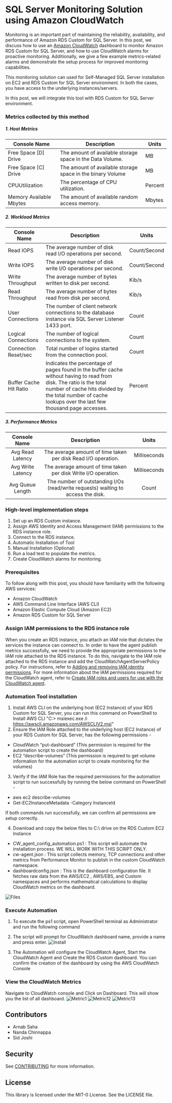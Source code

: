 # SQL Server Monitoring Solution using Amazon CloudWatch

Monitoring is an important part of maintaining the reliability, availability, and performance of Amazon RDS Custom for SQL Server. In this post, we discuss how to use an [Amazon CloudWatch](http://aws.amazon.com/cloudwatch) dashboard to monitor Amazon RDS Custom for SQL Server, and how to use CloudWatch alarms for proactive monitoring. Additionally, we give a few example metrics-related alarms and demonstrate the setup process for improved monitoring capabilities. 

This monitoring solution can used for Self-Managed SQL Server installation on EC2 and RDS Custom for SQL Server environment. In both the cases, you have access to the underlying instances/servers.

In this post, we will integrate this tool with RDS Custom for SQL Server environment.

### Metrics collected by this method 

##### 1. Host Metrics 
| **Console   Name**        | **Description**                                               | **Units** |
|---------------------------|---------------------------------------------------------------|-----------|
| Free Space [D]   Drive    | The amount of   available storage space in the Data Volume.   | MB        |
| Free Space [C]   Drive    | The amount of   available storage space in the binary Volume  | MB        |
| CPUUtilization            | The percentage of CPU   utilization.                          | Percent   |
| Memory   Available Mbytes | The amount of   available random access memory.               | Mbytes    |

##### 2. Workload Metrics 
| **Console   Name**       | **Description**                                                                                                                                                                                                                        | **Units**    |
|--------------------------|----------------------------------------------------------------------------------------------------------------------------------------------------------------------------------------------------------------------------------------|--------------|
| Read IOPS                | The average number of   disk read I/O operations per second.                                                                                                                                                                           | Count/Second |
| Write IOPS               | The average number of   disk write I/O operations per second.                                                                                                                                                                          | Count/Second |
| Write   Throughput       | The average number of   bytes written to disk per second.                                                                                                                                                                              | Kib/s        |
| Read   Throughput        | The average number of   bytes read from disk per second.                                                                                                                                                                               | Kib/s        |
| User   Connections       | The number of client   network connections to the database instance via SQL Server Listener 1433   port.                                                                                                                               | Count        |
| Logical   Connections    | The  number of logical connections to the   system.                                                                                                                                                                                    | Count        |
| Connection   Reset/sec   | Total number of   logins started from the connection pool.                                                                                                                                                                             | Count        |
| Buffer Cache   Hit Ratio | Indicates   the percentage of pages found in the buffer cache without having to read from   disk. The ratio is the total number of cache hits divided by the total number   of cache lookups over the last few thousand page accesses. | Percent      |

##### 3.  Performance Metrics 
|  **Console   Name** |                                   **Description**                                  |   **Units**  |
|:-------------------:|:----------------------------------------------------------------------------------:|:------------:|
| Avg Read   Latency  | The average amount of   time taken per disk Read I/O operation.                    | Milliseconds |
| Avg Write   Latency | The average amount of   time taken per disk Write I/O operation.                   | Milliseconds |
| Avg Queue   Length  | The number of   outstanding I/Os (read/write requests) waiting to access the disk. | Count        |

### High-level implementation steps 
1. Set up an RDS Custom instance.
2. Assign AWS Identity and Access Management (IAM) permissions to the RDS instance role.
3. Connect to the RDS instance.
4. Automatic Installation of Tool
5. Manual Installation (Optional)
6. Run a load test to populate the metrics.
7. Create CloudWatch alarms for monitoring.


### Prerequisites 
To follow along with this post, you should have familiarity with the following AWS services:
- Amazon CloudWatch
- AWS Command Line Interface (AWS CLI)
- Amazon Elastic Compute Cloud (Amazon EC2)
- Amazon RDS Custom for SQL Server

### Assign IAM permissions to the RDS instance role

When you create an RDS instance, you attach an IAM role that dictates the services the instance can connect to. In order to have the agent publish metrics successfully, we need to provide the appropriate permissions to the IAM role attached to the RDS instance.
To do this, navigate to the IAM role attached to the RDS instance and add
the CloudWatchAgentServerPolicy policy. For instructions, refer to [Adding and removing IAM identity permissions](https://docs.aws.amazon.com/IAM/latest/UserGuide/access_policies_manage-attach-detach.html).
For more information about the IAM permissions required for the CloudWatch agent, refer to [Create IAM roles and users for use with the CloudWatch agent](https://docs.aws.amazon.com/AmazonCloudWatch/latest/monitoring/create-iam-roles-for-cloudwatch-agent.html).

### Automation Tool installation

1. Install AWS CLI on the underlying host (EC2 Instance) of your RDS Custom for SQL Server, you
can run this command on PowerShell to Install AWS CLI
"C:\> msiexec.exe /i https://awscli.amazonaws.com/AWSCLIV2.msi"
2. Ensure the IAM Role attached to the underlying host (EC2 Instance) of your RDS Custom for SQL Server, has the following permissions -  
- CloudWatch “put-dashboard” (This permission is required for the automation script to create the dashboard)  
- EC2 “describe-volumes” (This permission is required to get volume information for the automation script to create monitoring for the volumes)  
3. Verify if the IAM Role has the required permissions for the automation script to run successfully by running the below command on PowerShell -  
- aws ec2 describe-volumes
-  Get-EC2InstanceMetadata -Category InstanceId  
  
If both commands run successfully, we can confirm all permissions are setup correctly.

4. Download and copy the below files to C:\ drive on the RDS Custom EC2 Instance  

-   CW_agent_config_automation.ps1 : This script will automate the installation process. WE WILL WORK WITH THIS SCRIPT ONLY.
-   cw-agent.json : This script collects memory, TCP connections and other metrics from Performance Monitor to publish in the custom CloudWatch namespace.
-    dashboardconfig.json : This is the dashboard configuration file. It fetches raw data from the AWS/EC2 , AWS/EBS, and Custom namespaces and performs mathematical calculations to display CloudWatch metrics on the dashboard.
    
![Files](Files.png)


### Execute Automation
1. To execute the ps1 script, open PowerShell terminal as Administrator and run the following command

2. The script will prompt for CloudWatch dashboard name, provide a name and press enter.
![Install](installer.png)

3. The Automation will configure the CloudWatch Agent, Start the CloudWatch Agent and Create the RDS Custom dashboard. You can confirm the creation of the dashboard by using the AWS CloudWatch Console



### View the CloudWatch Metrics
Navigate to CloudWatch console and Click on Dashboard. This will show you the list of all dashboard.
![Metric1](dash1.png)
![Metric12](dash2.png)
![Metric13](dash3.png)

## Contributors 
- Arnab Saha 
- Nanda Chinnappa 
- Sid Joshi

## Security

See [CONTRIBUTING](CONTRIBUTING.md#security-issue-notifications) for more information.

## License

This library is licensed under the MIT-0 License. See the LICENSE file.

